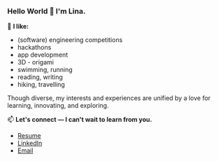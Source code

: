 ### Hello World 👋 I'm Lina. 

🌱 **I like:** 
-  (software) engineering competitions
-  hackathons 
-  app development 
-  3D - origami 
-  swimming, running 
-  reading, writing
-  hiking, travelling 

Though diverse, my interests and experiences are unified by a love for learning, innovating, and exploring. 

📫 **Let's connect — I can't wait to learn from you.** 
-  <a href="https://github.com/n-lina/n-lina/raw/main/Lina%20Nguyen%20Resume.pdf" download>Resume</a>
-  [LinkedIn](https://www.linkedin.com/in/nlina/)
-  [Email](mailto:linanguyen@alumni.ubc.ca)

<!--
**n-lina/n-lina** is a ✨ _special_ ✨ repository because its `README.md` (this file) appears on your GitHub profile.

Here are some ideas to get you started:

- 🔭 I’m currently working on ...
- 🌱 I’m currently learning ...
- 👯 I’m looking to collaborate on ...
- 🤔 I’m looking for help with ...
- 💬 Ask me about ...
- 📫 How to reach me: ...
- 😄 Pronouns: ...
- ⚡ Fun fact: ...
-->
